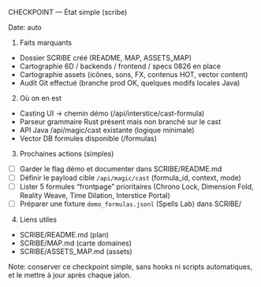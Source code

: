 CHECKPOINT — État simple (scribe)

Date: auto

1) Faits marquants
- Dossier SCRIBE créé (README, MAP, ASSETS_MAP)
- Cartographie 6D / backends / frontend / specs 0826 en place
- Cartographie assets (icônes, sons, FX, contenus HOT, vector content)
- Audit Git effectué (branche prod OK, quelques modifs locales Java)

2) Où on en est
- Casting UI → chemin démo (/api/interstice/cast-formula)
- Parseur grammaire Rust présent mais non branché sur le cast
- API Java /api/magic/cast existante (logique minimale)
- Vector DB formules disponible (/formulas)

3) Prochaines actions (simples)
- [ ] Garder le flag démo et documenter dans SCRIBE/README.md
- [ ] Définir le payload cible `/api/magic/cast` (formula_id, context, mode)
- [ ] Lister 5 formules “frontpage” prioritaires (Chrono Lock, Dimension Fold, Reality Weave, Time Dilation, Interstice Portal)
- [ ] Préparer une fixture `demo_formulas.jsonl` (Spells Lab) dans SCRIBE/

4) Liens utiles
- SCRIBE/README.md (plan)
- SCRIBE/MAP.md (carte domaines)
- SCRIBE/ASSETS_MAP.md (assets)

Note: conserver ce checkpoint simple, sans hooks ni scripts automatiques, et le mettre à jour après chaque jalon.
